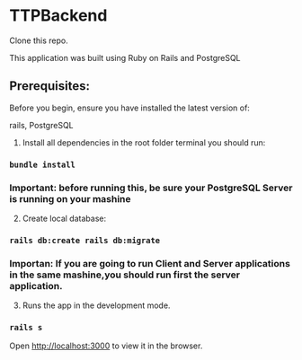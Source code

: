 # TTPBackend

Clone this repo.

This application was built using Ruby on Rails and PostgreSQL

## Prerequisites:

Before you begin, ensure you have installed the latest version of:

rails, PostgreSQL

1) Install all dependencies in the root folder terminal you should run:

### `bundle install`

### Important: before running this, be sure your PostgreSQL Server is running on your mashine

2) Create local database:

### `rails db:create rails db:migrate`


### Importan: If you are going to run Client and Server applications in the same mashine,you should run first the server application.

3) Runs the app in the development mode.<br />

### `rails s`

Open [http://localhost:3000](http://localhost:3000) to view it in the browser.

